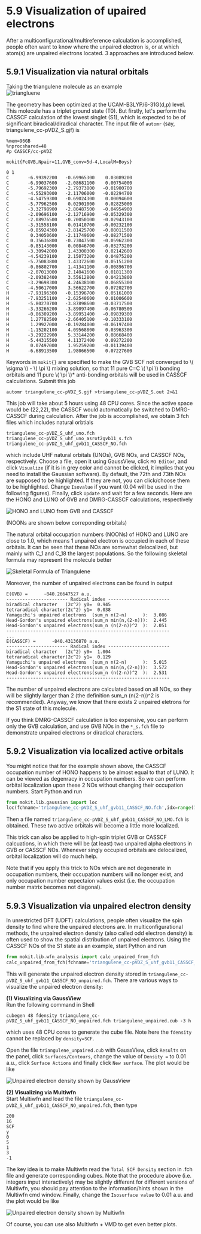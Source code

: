 # 5.9 Visualization of upaired electrons
After a multiconfigurational/multireference calculation is accomplished, people often want to know where the unpaired electron is, or at which atom(s) are unpaired electrons located. 3 approaches are introduced below.

## 5.9.1 Visualization via natural orbitals
Taking the triangulene molecule as an example  
![triangluene](images/triangluene.png)

The geometry has been optimized at the UCAM-B3LYP/6-31G(d,p) level. This molecule has a triplet ground state (T0). But firstly, let's perform the CASSCF calculation of the lowest singlet (S1), which is expected to be of significant biradical/diradical character. The input file of `automr` (say, triangulene_cc-pVDZ_S.gjf) is

```
%mem=96GB
%nprocshared=48
#p CASSCF/cc-pVDZ

mokit{FcGVB,Npair=11,GVB_conv=5d-4,LocalM=Boys}

0 1
C       -6.99392200   -0.69965300    0.03089200
C       -6.99037600   -2.08681100    0.00754000
C       -5.79692300   -2.79373800   -0.01900700
C       -4.55293000   -2.11706000   -0.02294700
C       -4.54759300   -0.69024300    0.00094600
C       -5.77962500    0.02901000    0.02825000
C       -3.32798900   -2.80487500   -0.04954900
C       -2.09696100   -2.12716900   -0.05329300
C       -2.08976500   -0.70050100   -0.02943100
C       -3.31558100    0.01410700   -0.00232100
C       -0.85924300   -2.81425700   -0.08011500
C        0.34050600   -2.11749600   -0.08271500
C        0.35636800   -0.73047500   -0.05962300
C       -0.85143000    0.00846700   -0.03273200
C       -3.30942000    1.43300300    0.02142600
C       -4.54239100    2.15073200    0.04875200
C       -5.75083800    1.43372600    0.05151200
C       -0.86802700    1.41341100   -0.00896700
C       -2.07013000    2.14041600    0.01811300
C       -2.09382400    3.55612800    0.04213800
C       -3.29698300    4.24638100    0.06855300
C       -4.50617000    3.56622700    0.07202700
H       -7.93196300   -0.15396700    0.05161000
H       -7.93251100   -2.62540600    0.01006600
H       -5.80270700   -3.87898600   -0.03717500
H       -3.33266200   -3.89097400   -0.06780500
H       -0.86309200   -3.89951400   -0.09839300
H        1.27782500   -2.66405100   -0.10333100
H        1.29927000   -0.19284000   -0.06197400
H       -1.15202100    4.09568800    0.03963300
H       -3.29222900    5.33144200    0.08668400
H       -5.44315500    4.11372400    0.09272200
H        0.07497000    1.95259200   -0.01139400
H       -6.68913500    1.98066500    0.07227600

```

Keywords in `mokit{}` are specified to make the GVB SCF not converged to \\( \sigma \\) - \\( \pi \\) mixing solution, so that 11 pure C=C \\( \pi \\) bonding orbitals and 11 pure \\( \pi \\)* anti-bonding orbitals will be used in CASSCF calculations. Submit this job
```
automr triangulene_cc-pVDZ_S.gjf >triangulene_cc-pVDZ_S.out 2>&1
```

This job will take about 5 hours using 48 CPU cores. Since the active space would be (22,22), the CASSCF would automatically be switched to DMRG-CASSCF during calculation. After the job is accomplished, we obtain 3 fch files which includes natural orbtials
```
triangulene_cc-pVDZ_S_uhf_uno.fch
triangulene_cc-pVDZ_S_uhf_uno_asrot2gvb11_s.fch
triangulene_cc-pVDZ_S_uhf_gvb11_CASSCF_NO.fch
```

which include UHF natural orbitals (UNOs), GVB NOs, and CASSCF NOs, respectively. Choose a file, open it using GaussView, click `MO Editor`, and click `Visualize` (if it is in grey color and cannot be clicked, it implies that you need to install the Gaussian software). By default, the 72th and 73th NOs are supposed to be highlighted. If they are not, you can click/choose them to be highlighted. Change `Isovalue` if you want (0.04 will be used in the following figures). Finally, click `Update` and wait for a few seconds. Here are the HONO and LUNO of GVB and DMRG-CASSCF calculations, respectively

![HONO and LUNO from GVB and CASSCF](images/HONO_LUNO.png)

(NOONs are shown below correponding orbitals)

The natural orbital occupation numbers (NOONs) of HONO and LUNO are close to 1.0, which means 1 unpaired electron is occupied in each of these orbitals. It can be seen that these NOs are somewhat delocalized, but mainly with C_1 and C_18 the largest populations. So the following skeletal formula may represent the molecule better

![Skeletal Formula of Triangulene](images/skel_form_triangulene.png)

Moreover, the number of unpaired electrons can be found in output
```
E(GVB) =      -840.26647527 a.u.
----------------------- Radical index -----------------------
biradical character   (2c^2) y0=  0.945
tetraradical character(2c^2) y1=  0.038
Yamaguchi's unpaired electrons  (sum_n n(2-n)      ):  3.086
Head-Gordon's unpaired electrons(sum_n min(n,(2-n))):  2.445
Head-Gordon's unpaired electrons(sum_n (n(2-n))^2  ):  2.051
-------------------------------------------------------------
...
E(CASSCF) =      -840.43136870 a.u.
----------------------- Radical index -----------------------
biradical character   (2c^2) y0=  1.004
tetraradical character(2c^2) y1=  0.129
Yamaguchi's unpaired electrons  (sum_n n(2-n)      ):  5.015
Head-Gordon's unpaired electrons(sum_n min(n,(2-n))):  3.572
Head-Gordon's unpaired electrons(sum_n (n(2-n))^2  ):  2.531
-------------------------------------------------------------
```

The number of unpaired electrons are calculated based on all NOs, so they will be slightly larger than 2 (the definition sum_n (n(2-n))^2 is recommended). Anyway, we know that there exists 2 unpaired eletrons for the S1 state of this molecule.

If you think DMRG-CASSCF calculation is too expensive, you can perform only the GVB calculation, and use GVB NOs in the `*_s.fch` file to demonstrate unpaired electrons or diradical characters.

## 5.9.2 Visualization via localized active orbitals
You might notice that for the example shown above, the CASSCF occupation number of HONO happens to be almost equal to that of LUNO. It can be viewed as degenracy in occupation numbers. So we can perform orbital localization upon these 2 NOs without changing their occupation numbers. Start Python and run

```python
from mokit.lib.gaussian import loc
loc(fchname='triangulene_cc-pVDZ_S_uhf_gvb11_CASSCF_NO.fch',idx=range(71,73))
```

Then a file named `triangulene_cc-pVDZ_S_uhf_gvb11_CASSCF_NO_LMO.fch` is obtained. These two active orbitals will become a little more localized.

This trick can also be applied to high-spin triplet GVB or CASSCF calcuations, in which there will be (at least) two unpaired alpha electrons in GVB or CASSCF NOs. Whenever singly occupied orbitals are delocalized, orbital localization will do much help.

Note that if you apply this trick to NOs which are not degenerate in occupation numbers, their occupation numbers will no longer exist, and only occupation number expectaion values exist (i.e. the occupation number matrix becomes not diagonal).

## 5.9.3 Visualization via unpaired electron density
In unrestricted DFT (UDFT) calculations, people often visualize the spin density to find where the unpaired electrons are. In multiconfigurational methods, the unpaired electron density (also called odd electron density) is often used to show the spatial distribution of unpaired electrons. Using the CASSCF NOs of the S1 state as an example, start Python and run

```python
from mokit.lib.wfn_analysis import calc_unpaired_from_fch
calc_unpaired_from_fch(fchname='triangulene_cc-pVDZ_S_uhf_gvb11_CASSCF_NO.fch',wfn_type=3,gen_dm=True)
```

This will generate the unpaired electron density stored in `triangulene_cc-pVDZ_S_uhf_gvb11_CASSCF_NO_unpaired.fch`. There are various ways to visualize the unpaired electron density:

**(1) Visualizing via GaussView**  
Run the following command in Shell
```
cubegen 48 fdensity triangulene_cc-pVDZ_S_uhf_gvb11_CASSCF_NO_unpaired.fch triangulene_unpaired.cub -3 h
```
which uses 48 CPU cores to generate the cube file. Note here the `fdensity` cannot be replaced by `density=SCF`.

Open the file `triangulene_unpaired.cub` with GaussView, click `Results` on the panel, click `Surfaces/Contours`, change the value of `Density =` to 0.01 a.u., click `Surface Actions` and finally click `New surface`. The plot would be like

![Unpaired electron density shown by GaussView](images/unpaired_GV.png)

**(2) Visualizing via Multiwfn**  
Start Multiwfn and load the file `triangulene_cc-pVDZ_S_uhf_gvb11_CASSCF_NO_unpaired.fch`, then type
```
200
16
SCF
y
0
5
1
3
-1
```
The key idea is to make Multiwfn read the `Total SCF Density` section in .fch file and generate corresponding cubes. Note that the procedure above (i.e. integers input interactively) may be slightly different for different versions of Multiwfn, you should pay attention to the information/hints shown in the Multiwfn cmd window. Finally, change the `Isosurface value` to 0.01 a.u. and the plot would be like

![Unpaired electron density shown by Multiwfn](images/unpaired_Multiwfn.png)

Of course, you can use also Multiwfn + VMD to get even better plots.

